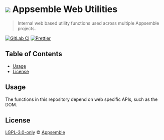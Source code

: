# ![](https://gitlab.com/appsemble/appsemble/-/raw/0.30.2/config/assets/logo.svg) Appsemble Web Utilities

> Internal web based utility functions used across multiple Appsemble projects.

[![GitLab CI](https://gitlab.com/appsemble/appsemble/badges/0.30.2/pipeline.svg)](https://gitlab.com/appsemble/appsemble/-/releases/0.30.2)
[![Prettier](https://img.shields.io/badge/code_style-prettier-ff69b4.svg)](https://prettier.io)

## Table of Contents

- [Usage](#usage)
- [License](#license)

## Usage

The functions in this repository depend on web specific APIs, such as the DOM.

## License

[LGPL-3.0-only](https://gitlab.com/appsemble/appsemble/-/blob/0.30.2/LICENSE.md) ©
[Appsemble](https://appsemble.com)
